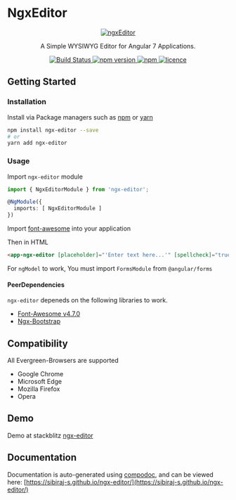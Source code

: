 # NgxEditor

<p align="center">
  <a href="https://github.com/sibiraj-s/ngx-editor">
   <img src="https://raw.githubusercontent.com/sibiraj-s/ngx-editor/master/src/assets/icons/ngx-editor.png" alt="ngxEditor">
  </a>
</p>
<p align="center">A Simple WYSIWYG Editor for Angular 7 Applications.</p>
<p align="center">
  <a href="https://travis-ci.org/sibiraj-s/ngx-editor">
    <img alt="Build Status" src="https://travis-ci.org/sibiraj-s/ngx-editor.svg?branch=master">
  </a>
  <a href="https://www.npmjs.com/package/ngx-editor">
    <img alt="npm version" src="https://img.shields.io/npm/v/ngx-editor.svg">
  </a>
  <a href="https://www.npmjs.com/package/ngx-editor">
    <img alt="npm" src="https://img.shields.io/npm/dm/ngx-editor.svg">
  </a>
  <a href="https://github.com/sibiraj-s/ngx-editor/blob/master/LICENSE">
    <img alt="licence" src="https://img.shields.io/npm/l/ngx-editor.svg">
  </a>
</p>

## Getting Started

### Installation

Install via Package managers such as [npm][npm] or [yarn][yarn]

```bash
npm install ngx-editor --save
# or
yarn add ngx-editor
```

### Usage

Import `ngx-editor` module

```typescript
import { NgxEditorModule } from 'ngx-editor';

@NgModule({
  imports: [ NgxEditorModule ]
})
```

Import [font-awesome](https://github.com/FortAwesome/Font-Awesome) into your application

Then in HTML

```html
<app-ngx-editor [placeholder]="'Enter text here...'" [spellcheck]="true" [(ngModel)]="htmlContent"></app-ngx-editor>
```

For `ngModel` to work, You must import `FormsModule` from `@angular/forms`

#### PeerDependencies

`ngx-editor` depeneds on the following libraries to work.

* [Font-Awesome v4.7.0](https://github.com/FortAwesome/Font-Awesome/tree/fa-4)
* [Ngx-Bootstrap](https://github.com/valor-software/ngx-bootstrap)

## Compatibility

All Evergreen-Browsers are supported

* Google Chrome
* Microsoft Edge
* Mozilla Firefox
* Opera

## Demo

Demo at stackblitz [ngx-editor](https://ngx-editor.stackblitz.io/)

## Documentation

Documentation is auto-generated using [compodoc][compodoc], and can be viewed here: [https://sibiraj-s.github.io/ngx-editor/](https://sibiraj-s.github.io/ngx-editor/)

[npm]: https://www.npmjs.com/
[yarn]: https://yarnpkg.com/lang/en/
[github]: https://sibiraj-s.github.io/
[wiki]:https://github.com/sibiraj-s/ngx-editor/wiki/ngxEditor
[compodoc]: https://compodoc.github.io/website/
